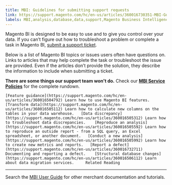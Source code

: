 ```yaml
---
title: MBI: Guidelines for submitting support requests
link: https://support.magento.com/hc/en-us/articles/360016730351-MBI-Guidelines-for-submitting-support-requests
labels: MBI,analysis,database,data,support,Magento Business Intelligence,data discrepancies,how to,reports,troubleshoot
---
```


Magento BI is designed to be easy to use and to give you control over your data. If you can’t figure out how to troubleshoot a problem or complete a task in Magento BI, [submit a support ticket](https://support.magento.com/hc/en-us/articles/360019088251).

 Below is a list of Magento BI topics or issues users often have questions on. Links to articles that may help complete the task or troubleshoot the issue are provided. Even if the articles don’t provide the solution, they describe the information to include when submitting a ticket. 

 **There are some things our support team won't do.** Check our **[MBI Service Policies](https://support.magento.com/hc/en-us/articles/360016730811)** for the complete rundown.

    [Feature guidance](https://support.magento.com/hc/en-us/articles/360016504792) Learn how to use Magento BI features.   [Transform data](https://support.magento.com/hc/en-us/articles/360016505112) Learn how to calculate new columns on the tables in your data warehouse.   [Data discrepancy](https://support.magento.com/hc/en-us/articles/360016505312) Learn how to troubleshoot data discrepancies.    [Reproduce an analysis](https://support.magento.com/hc/en-us/articles/360016505592) Learn how to reproduce an outside report - from a SQL query, an Excel spreadsheet, or another document.   [Conduct a new analysis](https://support.magento.com/hc/en-us/articles/360016505992) Learn how to create new metrics and reports.   [Report a defect](https://support.magento.com/hc/en-us/articles/360016732711) Documenting and reporting a defect.    [Structural database changes](https://support.magento.com/hc/en-us/articles/360016506112) Learn about data migration services.     Related Reading
---------------

 Search the [MBI User Guide](https://docs.magento.com/mbi/) for other merchant documentation and tutorials.

